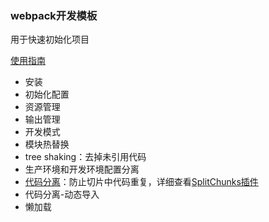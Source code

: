 ### webpack开发模板

用于快速初始化项目

[使用指南](https://webpack.docschina.org/guides/code-splitting/)

* 安装
* 初始化配置
* 资源管理
* 输出管理
* 开发模式
* 模块热替换
* tree shaking：去掉未引用代码
* 生产环境和开发环境配置分离
* [代码分离](https://webpack.docschina.org/guides/code-splitting/)：防止切片中代码重复，详细查看[SplitChunks插件](https://webpack.docschina.org/plugins/split-chunks-plugin/)
* 代码分离-动态导入
* 懒加载